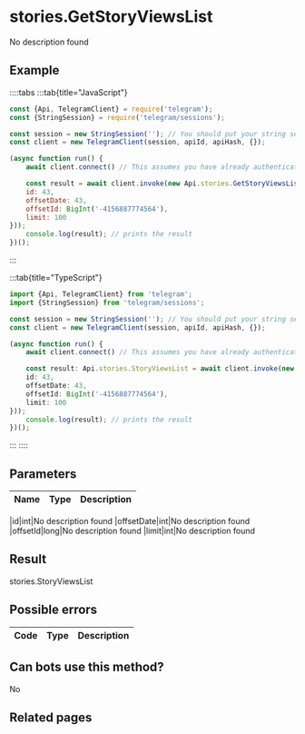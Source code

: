 # stories.GetStoryViewsList

No description found

## Example

::::tabs
:::tab{title="JavaScript"}
```js
const {Api, TelegramClient} = require('telegram');
const {StringSession} = require('telegram/sessions');

const session = new StringSession(''); // You should put your string session here
const client = new TelegramClient(session, apiId, apiHash, {});

(async function run() {
    await client.connect() // This assumes you have already authenticated with .start()

    const result = await client.invoke(new Api.stories.GetStoryViewsList({
    id: 43,
    offsetDate: 43,
    offsetId: BigInt('-4156887774564'),
    limit: 100
}));
    console.log(result); // prints the result
})();
```
:::

:::tab{title="TypeScript"}
```ts
import {Api, TelegramClient} from 'telegram';
import {StringSession} from 'telegram/sessions';

const session = new StringSession(''); // You should put your string session here
const client = new TelegramClient(session, apiId, apiHash, {});

(async function run() {
    await client.connect() // This assumes you have already authenticated with .start()

    const result: Api.stories.StoryViewsList = await client.invoke(new Api.stories.GetStoryViewsList({
    id: 43,
    offsetDate: 43,
    offsetId: BigInt('-4156887774564'),
    limit: 100
}));
    console.log(result); // prints the result
})();
```
:::
::::



## Parameters

| Name | Type | Description |
| :--: | ---- | ----------- |

|id|int|No description found
|offsetDate|int|No description found
|offsetId|long|No description found
|limit|int|No description found


## Result

stories.StoryViewsList

## Possible errors

| Code | Type | Description |
| :--: | ---- | ----------- |



## Can bots use this method?

No

## Related pages


